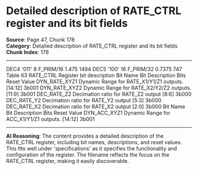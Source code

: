 # Detailed description of RATE_CTRL register and its bit fields

**Source**: Page 47, Chunk 178  
**Category**: Detailed description of RATE_CTRL register and its bit fields  
**Chunk Index**: 178

---

DEC4 '011' 8 F_PRIM/16 1.475 1494
DEC5 '100' 16 F_PRIM/32 0.7375 747
Table 63 RATE_CTRL Register bit description
Bit Name Bit Description Bits Reset Value
DYN_RATE_XYZ1 Dynamic Range for RATE_X1/Y1/Z1 outputs. [14:12] 3b001
DYN_RATE_XYZ2 Dynamic Range for RATE_X2/Y2/Z2 outputs. [11:9] 3b001
DEC_RATE_Z2 Decimation ratio for RATE_Z2 output [8:6] 3b000
DEC_RATE_Y2 Decimation ratio for RATE_Y2 output [5:3] 3b000
DEC_RATE_X2 Decimation ratio for RATE_X2 output [2:0] 3b000
Bit Name Bit Description Bits Reset Value
DYN_ACC_XYZ1 Dynamic Range for ACC_X1/Y1/Z1 outputs. [14:12] 3b001

---

**AI Reasoning**: The content provides a detailed description of the RATE_CTRL register, including bit names, descriptions, and reset values. This fits well under 'specifications' as it specifies the functionality and configuration of the register. The filename reflects the focus on the RATE_CTRL register, making it easily discoverable.
